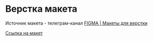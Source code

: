 # Верстка макета
Источник макета - телеграм-канал [FIGMA | Макеты для верстки](https://t.me/+oXZSKMmXp6UyOGI6)

[Ссылка на макет](https://www.figma.com/file/Jr5GG26odwPtDjo3KxLy2O/Studio-Design-Landin-Page-landing?node-id=2%3A3&t=dOvG0CYAvzl2Xuuv-0)